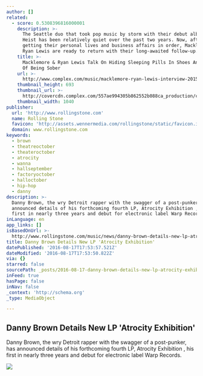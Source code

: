 ```yaml
---
author: []
related:
  - score: 0.5308396816000001
    description: >-
      The Seattle duo that took pop music by storm with their debut album The
      Heist has been relatively quiet over the past two years. Now, after
      getting their personal lives and business affairs in order, Macklemore &
      Ryan Lewis are ready to return with their long-awaited follow-up.
    title: >-
      Macklemore & Ryan Lewis Talk On Hiding Sleeping Pills In Shoes And The Joy
      Of Being Sober
    url: >-
      http://www.complex.com/music/macklemore-ryan-lewis-interview-2015-cover-story
    thumbnail_height: 693
    thumbnail_url: >-
      http://covercdn.complex.com/557ae994305b862552b088ca_production/complex-as15-mrl-4-vn2.jpg
    thumbnail_width: 1040
publisher:
  url: 'http://www.rollingstone.com'
  name: Rolling Stone
  favicon: 'http://assets.wennermedia.com/rollingstone/static/favicon.ico'
  domain: www.rollingstone.com
keywords:
  - brown
  - theatreoctober
  - theateroctober
  - atrocity
  - wanna
  - hallseptember
  - factoryoctober
  - halloctober
  - hip-hop
  - danny
description: >-
  Danny Brown, the wry Detroit rapper with the swagger of a post-punker, has
  announced details of his forthcoming fourth LP, Atrocity Exhibition , his
  first in nearly three years and debut for electronic label Warp Records.
inLanguage: en
app_links: []
isBasedOnUrl: >-
  http://www.rollingstone.com/music/news/danny-brown-details-new-lp-atrocity-exhibition-w434607
title: Danny Brown Details New LP 'Atrocity Exhibition'
datePublished: '2016-08-17T17:53:57.521Z'
dateModified: '2016-08-17T17:53:50.822Z'
via: {}
starred: false
sourcePath: _posts/2016-08-17-danny-brown-details-new-lp-atrocity-exhibition.md
inFeed: true
hasPage: false
inNav: false
_context: 'http://schema.org'
_type: MediaObject

---
```

<article style=""><h1>Danny Brown Details New LP 'Atrocity Exhibition'</h1><p>Danny Brown, the wry Detroit rapper with the swagger of a post-punker, has announced details of his forthcoming fourth LP, Atrocity Exhibition , his first in nearly three years and debut for electronic label Warp Records.</p><img src="http://img.wennermedia.com/social/rs-danny-brown-28da2359-9944-4ec8-bf66-30522ae1d962.jpg" /></article>